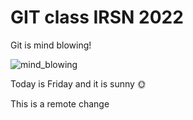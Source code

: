 # GIT class IRSN 2022

Git is mind blowing!

![mind_blowing](https://media0.giphy.com/media/V0IdVIIW1y5d6/200.gif)

Today is Friday and it is sunny 🌞 

This is a remote change

